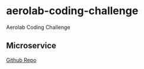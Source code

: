 # aerolab-coding-challenge

Aerolab Coding Challenge

## Microservice

[Github Repo](https://github.com/seb7887/aero-micro)
